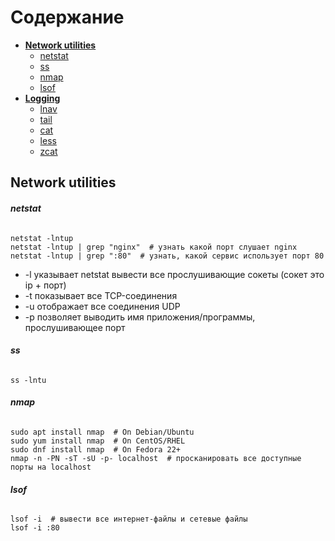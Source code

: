 # Содержание

+ [**Network utilities**](#Network#utilities)
    + [netstat](#netstat)
    + [ss](#ss)
    + [nmap](#nmap)
    + [lsof](#lsof)
+ [**Logging**](#Logging)
    + [lnav](lnav)
    + [tail](tail)
    + [cat](cat)
    + [less](less)
    + [zcat](zcat)


## **Network utilities**

##### netstat
######   
```
netstat -lntup
netstat -lntup | grep "nginx"  # узнать какой порт слушает nginx
netstat -lntup | grep ":80"  # узнать, какой сервис использует порт 80
```
* -l указывает netstat вывести все прослушивающие сокеты (сокет это ip + порт)
* -t показывает все TCP-соединения
* -u отображает все соединения UDP
* -p позволяет выводить имя приложения/программы, прослушивающее порт

##### ss 
######
```
ss -lntu
```

##### nmap
###### 
```
sudo apt install nmap  # On Debian/Ubuntu
sudo yum install nmap  # On CentOS/RHEL
sudo dnf install nmap  # On Fedora 22+
nmap -n -PN -sT -sU -p- localhost  # просканировать все доступные порты на localhost
```

##### lsof
######
```
lsof -i  # вывести все интернет-файлы и сетевые файлы
lsof -i :80
```
